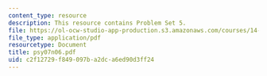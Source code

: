 ```yaml
---
content_type: resource
description: This resource contains Problem Set 5.
file: https://ol-ocw-studio-app-production.s3.amazonaws.com/courses/14-32-econometrics-spring-2007/c2f12729f849097ba2dca6ed90d3ff24_psy07n06.pdf
file_type: application/pdf
resourcetype: Document
title: psy07n06.pdf
uid: c2f12729-f849-097b-a2dc-a6ed90d3ff24
---
```


